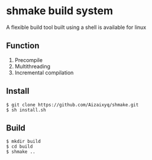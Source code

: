 # shmake build system
A flexible build tool built using a shell is available for linux 

## Function
1. Precompile
2. Multithreading
3. Incremental compilation

## Install
    $ git clone https://github.com/Aizaixyq/shmake.git
    $ sh install.sh

## Build
    $ mkdir build 
    $ cd build
    $ shmake ..
